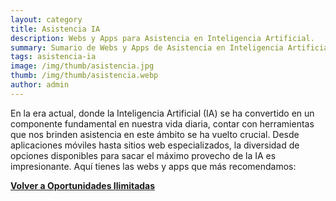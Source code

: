 ```yaml
---
layout: category
title: Asistencia IA
description: Webs y Apps para Asistencia en Inteligencia Artificial.
summary: Sumario de Webs y Apps de Asistencia en Inteligencia Artificial.
tags: asistencia-ia
image: /img/thumb/asistencia.jpg
thumb: /img/thumb/asistencia.webp
author: admin
---
```


En la era actual, donde la Inteligencia Artificial (IA) se ha convertido en un componente fundamental en nuestra vida diaria, contar con herramientas que nos brinden asistencia en este ámbito se ha vuelto crucial. Desde aplicaciones móviles hasta sitios web especializados, la diversidad de opciones disponibles para sacar el máximo provecho de la IA es impresionante. Aquí tienes las webs y apps que más recomendamos:

[**Volver a Oportunidades Ilimitadas**](https://oportunidadesilimitadas.com)
